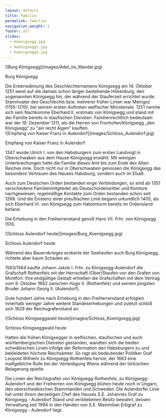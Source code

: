 ```yaml
---
layout: default
title: Familie
permalink: familie/
navigation_weight: 1
footer: all
slides:
  - koenigsegg.jpg
  - koenigsegg1.jpg
  - koenigsegg3.jpg
---
```

<div class='col-sm-6 content' markdown="1">
![Burg Königsegg](images/Adel_im_Wandel.jpg)
<p>Burg Königsegg</p>
</div>
<div class='col-sm-6 content' markdown="1">
Die Ersterwähnung des Geschlechternamens Königsegg am 14. Oktober 1251 weist auf die damals schon länger bestehende Höhenburg, den sogenannten Königsegg hin, der während der Stauferzeit errichtet wurde. Stammvater des Geschlechts bzw. mehrerer früher Linien war Meingoz (1155-1210), bei seinem ersten Auftreten welfischer Ministeriale. 1251 nannte sich sein Nachkomme Eberhard II. erstmals von Königsegg und stand mit der Familie bereits in staufischen Diensten. Familienrechtlich bedeutsam war der 19. Dezember 1311, als die Herren von Fronhofen/Königsegg „den Königsegg“ zu "ain recht Aigen" kauften.
</div>
<div class="clearfix"></div>
<div class='col-sm-6 content' markdown="1">
![Empfang von Kaiser Franz in Aulendorf](images/Schloss_Aulendorf.jpg)
<p>Empfang von Kaiser Franz in Aulendorf</p>
</div>
<div class='col-sm-6 content' markdown="1">
1347 wurde Ulrich I. von den Habsburgern zum ersten Landvogt in Oberschwaben aus dem Hause Königsegg erwählt. Mit wenigen Unterbrechungen hatte die Familie dieses Amt bis zum Ende des Alten Reiches inne. Doch nicht nur in Oberschwaben genossen die Königsegg das besondere Vertrauen des Hauses Habsburg, sondern auch im Elsaß.

Auch zum Deutschen Orden bestanden enge Verbindungen, so sind ab 1351 verschiedene Familienmitglieder als Deutschordensritter und Komture nachgewiesen, regelmäßige Kontakte zum Orden bestanden schon seit 1268. Und die Existenz einer preußischen Linie begann urkundlich 1405, als sich Eberhard VI. von Königsegg zum Hatzenturm bereits im Ordensland befand.

Die Erhebung in den Freiherrenstand genoß Hans VII. Frhr. von Königsegg 1510.
<div class="clearfix"></div>
</div>
<div class='col-sm-6 content' markdown="1">
![Schloss Aulendorf heute](images/Burg_Koenigsegg.jpg)
<p>Schloss Aulendorf heute</p>
</div>
<div class='col-sm-6 content' markdown="1">
Während des Bauernkrieges eroberte der Seehaufen auch Burg Königsegg, richtete aber kaum Schaden an.

1563/1564 kaufte Johann Jakob I. Frhr. zu Königsegg-Aulendorf die Grafschaft Rothenfels mit der Herrschaft (Ober)Staufen von den Grafen von Montfort. Ihre endgültige Gestalt erhielten die Grafschaften mit dem Vertrag vom 9. Oktober 1662 zwischen Hugo II. (Rothenfels) und seinem jüngsten Bruder Johann Georg II. (Aulendorf).

Gute hundert Jahre nach Erhebung in den Freiherrenstand erfolgten innerhalb weniger Jahre weitere Standeserhebungen und zuletzt schloß sich 1629 der Reichsgrafenstand an.
</div>
<div class="clearfix"></div>
<div class='col-sm-6 content' markdown="1">
![Schloss Königseggwald heute](images/Schloss_Koenigsegg.jpg)
<p>Schloss Königseggwald heute</p>
</div>
<div class='col-sm-6 content' markdown="1">
Hatten die frühen Königsegger in welfischen, staufischen und auch württembergischen Diensten gestanden, wandten sich die beiden schwäbischen Linien infolge der Reformation den Habsburgern zu und bekleideten höchste Reichsämter. So ragt als bedeutender Politiker Graf Leopold Wilhelm zu Königsegg-Rothenfels hervor, der 1683 eine maßgebliche Rolle bei der Verteidigung Wiens während der türkischen Belagerung spielte.

Die Linien der Reichsgrafen von Königsegg-Rothenfels, zu Königsegg-Aulendorf und der Freiherren von Königsegg blühen heute noch in Ungarn, den oberschwäbischen Stammlanden und Schweden. Die Aulendorfer Linie hat unter ihrem derzeitigen Chef des Hauses S.E. Johannes Graf zu Königsegg - Aulendorf Stand und verbliebenen Besitz bewahrt, dessen Verwaltung seit 1994 in den Händen von S.E. Maximilian Erbgraf zu Königsegg - Aulendorf liegt.
</div>
